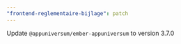 ```yaml
---
"frontend-reglementaire-bijlage": patch
---
```


Update `@appuniversum/ember-appuniversum` to version 3.7.0
